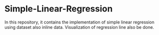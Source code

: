 # Simple-Linear-Regression
In this repository, it contains the implementation of simple linear regression using dataset also inline data.
Visualization of regression line also be done.
